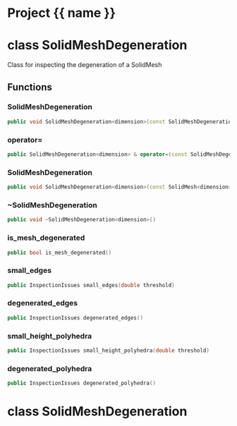 <script setup>
import {useRoute} from 'vitepress'
const {path} = useRoute()
const tokens = path.split('/')
const words = tokens[2].split('-');
for (let i = 0; i < words.length; i++) {
    words[i] = words[i].charAt(0).toUpperCase() + words[i].slice(1);
    words[i] = words[i].replace('geode', 'Geode')
}
const name = words.join('-');
</script>
# Project {{ name }}

# class SolidMeshDegeneration


 Class for inspecting the degeneration of a SolidMesh



## Functions

### SolidMeshDegeneration

```cpp
public void SolidMeshDegeneration<dimension>(const SolidMeshDegeneration<dimension> & )
```


### operator=

```cpp
public SolidMeshDegeneration<dimension> & operator=(const SolidMeshDegeneration<dimension> & )
```


### SolidMeshDegeneration

```cpp
public void SolidMeshDegeneration<dimension>(const SolidMesh<dimension> & mesh)
```


### ~SolidMeshDegeneration

```cpp
public void ~SolidMeshDegeneration<dimension>()
```


### is_mesh_degenerated

```cpp
public bool is_mesh_degenerated()
```


### small_edges

```cpp
public InspectionIssues small_edges(double threshold)
```


### degenerated_edges

```cpp
public InspectionIssues degenerated_edges()
```


### small_height_polyhedra

```cpp
public InspectionIssues small_height_polyhedra(double threshold)
```


### degenerated_polyhedra

```cpp
public InspectionIssues degenerated_polyhedra()
```




# class SolidMeshDegeneration


